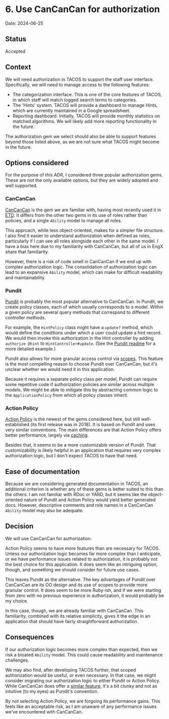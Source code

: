 # 6. Use CanCanCan for authorization

Date: 2024-06-25

## Status

Accepted

## Context

We will need authorization in TACOS to support the staff user interface. Specifically, we will need to manage access
to the following features:

- The categorization interface. This is one of the core features of TACOS, in which staff will match logged search
  terms to categories.
- The 'Hints' system. TACOS will provide a dashboard to manage Hints, which are currently maintained in a Google
  spreadsheet.
- Reporting dashboard. Initially, TACOS will provide monthly statistics on matched algorithms. We will likely add
  more reporting functionality in the future.

The authorization gem we select should also be able to support features beyond those listed above, as we are not sure
what TACOS might become in the future.

## Options considered

For the purpose of this ADR, I considered three popular authorization gems. These are not the only available options,
but they are widely adopted and well supported.

### CanCanCan

[CanCanCan](https://github.com/CanCanCommunity/cancancan) is the gem we are familiar with, having most recently used it
in [ETD](https://github.com/MITLibraries/thing/blob/main/app/models/ability.rb). It differs from the other two gems
in its use of roles rather than policies, and a single `Ability` model to manage all roles.

This approach, while less object-oriented, makes for a simpler file structure. I also find it easier to understand
authorization when defined as roles, particularly if I can see all roles alongside each other in the same model. I have
a bias here due to my familiarity with CanCanCan, but all of us in EngX share that familiarity.

However, there is a risk of code smell in CanCanCan if we end up with complex authorization logic. The consolidation of
authorization logic can lead to an expansive `Ability` model, which can make for difficult readability and
maintainability.

### Pundit

[Pundit](https://github.com/varvet/pundit) is probably the most popular alternative to CanCanCan. In Pundit, we create
policy classes, each of which usually corresponds to a model. Within a given policy are several query methods that
correspond to different controller methods.

For example, the `HintPolicy` class might have a `update?` method, which would define the conditions under which a user
could update a hint record. We would then invoke this authorization in the Hint controller by adding `authorize @hint`
to `HintController#update`. (See the [Pundit readme](https://github.com/varvet/pundit?tab=readme-ov-file#policies)
for a more detailed example.)

Pundit also allows for more granular access control via
[scopes](https://github.com/varvet/pundit?tab=readme-ov-file#scopes). This feature is the most compelling reason to
choose Pundit over CanCanCan, but it's unclear whether we would need it in this application.

Because it requires a separate policy class per model, Pundit can require some repetitive code if authorization
policies are similar across multiple models. We might be able to mitigate this by abstracting common logic to the
`ApplicationPolicy` from which all policy classes inherit.

### Action Policy

[Action Policy](https://github.com/palkan/action_policy) is the newest of the gems considered here, but still
well-established (its first release was in 2018). It is based on Pundit and uses very similar conventions. The main
differences are that Action Policy offers better performance, largely via
[caching](https://actionpolicy.evilmartians.io/#/./caching).

Besides that, it seems to be a more customizable version of Pundit. That customizability is likely helpful in an
application that requires very complex authorization logic, but I don't expect TACOS to have that need.

## Ease of documentation

Because we are considering generated documentation in TACOS, an additional criterion is whether any of these gems is
better suited to this than the others. I am not familiar with RDoc or YARD, but it seems like the object-oriented nature
of Pundit and Action Policy would yield better generated docs. However, descriptive comments and role names in a
CanCanCan `Ability` model may also be adequate.

## Decision

We will use CanCanCan for authorization.

Action Policy seems to have more features than are necessary for TACOS. Unless our authorization logic becomes far more
complex than I anticipate, or we have performance issues related to authorization, it is probably not the best choice
for this application. It does seem like an intriguing option, though, and something we should consider for future use
cases.

This leaves Pundit as the alternative. The key advantages of Pundit over CanCanCan are its OO design and its use of
scopes to provide more granular control. It does seem to be more Ruby-ish, and if we were starting from zero with no
previous experience in authorization, it would probably be my choice.

In this case, though, we are already familiar with CanCanCan. This familiarity, combined with its relative simplicity,
gives it the edge in an application that should have fairly straightforward authorization.

## Consequences

If our authorization logic becomes more complex than expected, then we risk a bloated `Ability` model. This could cause
readability and maintenance challenges.

We may also find, after developing TACOS further, that scoped authorization would be useful,
or even necessary. In that case, we might consider migrating our authorization logic to either Pundit or Action Policy.
While CanCanCan does offer a
[similar feature](https://github.com/CanCanCommunity/cancancan/blob/develop/docs/define_abilities_with_blocks.md#block-conditions-with-activerecord-scopes), it's a bit clunky and not as intuitive (to my eyes) as Pundit's convention.

By not selecting Action Policy, we are forgoing its performance gains. This feels like an acceptable risk, as I am
unaware of any performance issues we've encountered with CanCanCan.
